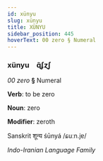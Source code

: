 ```yaml
---
id: xünyu
slug: xünyu
title: XÜNYU
sidebar_position: 445
hoverText: 00 zero § Numeral
---
```


### xünyu&emsp;<span kind="abugida">ɋ̃ʄɀʃ</span>

*00 zero* **§** Numeral

**Verb**: to be zero

**Noun**: zero

**Modifier**: zeroth

Sanskrit शून्य śūnyá /ɕuːn.jɐ/

*Indo-Iranian Language Family*